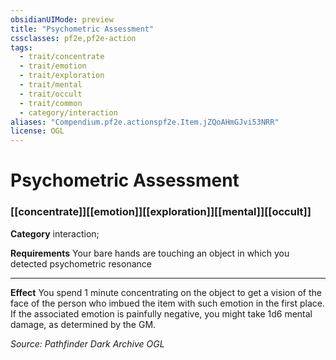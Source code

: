```yaml
---
obsidianUIMode: preview
title: "Psychometric Assessment"
cssclasses: pf2e,pf2e-action
tags:
  - trait/concentrate
  - trait/emotion
  - trait/exploration
  - trait/mental
  - trait/occult
  - trait/common
  - category/interaction
aliases: "Compendium.pf2e.actionspf2e.Item.jZQoAHmGJvi53NRR"
license: OGL
---
```

# Psychometric Assessment

### [[concentrate]][[emotion]][[exploration]][[mental]][[occult]]

**Category** interaction; 




**Requirements** Your bare hands are touching an object in which you detected psychometric resonance

* * *

**Effect** You spend 1 minute concentrating on the object to get a vision of the face of the person who imbued the item with such emotion in the first place. If the associated emotion is painfully negative, you might take 1d6 mental damage, as determined by the GM.

*Source: Pathfinder Dark Archive*
*OGL*